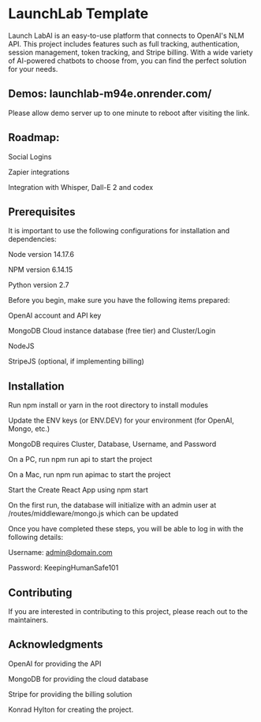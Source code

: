# LaunchLab Template

Launch LabAI is an easy-to-use platform that connects to OpenAI's NLM API. This project includes features such as full tracking, authentication, session management, token tracking, and Stripe billing. With a wide variety of AI-powered chatbots to choose from, you can find the perfect solution for your needs.

## Demos: launchlab-m94e.onrender.com/

Please allow demo server up to one minute to reboot after visiting the link. 


## Roadmap:

Social Logins 

Zapier integrations 

Integration with Whisper, Dall-E 2 and codex


## Prerequisites
It is important to use the following configurations for installation and dependencies:

Node version 14.17.6

NPM version 6.14.15

Python version 2.7

Before you begin, make sure you have the following items prepared:

OpenAI account and API key

MongoDB Cloud instance database (free tier) and Cluster/Login

NodeJS

StripeJS (optional, if implementing billing)



## Installation
Run npm install or yarn in the root directory to install modules

Update the ENV keys (or ENV.DEV) for your environment (for OpenAI, Mongo, etc.)

MongoDB requires Cluster, Database, Username, and Password

On a PC, run npm run api to start the project

On a Mac, run npm run apimac to start the project

Start the Create React App using npm start

On the first run, the database will initialize with an admin user at /routes/middleware/mongo.js which can be updated

Once you have completed these steps, you will be able to log in with the following details:

Username: admin@domain.com

Password: KeepingHumanSafe101

## Contributing
If you are interested in contributing to this project, please reach out to the maintainers.

## Acknowledgments
OpenAI for providing the  API

MongoDB for providing the cloud database

Stripe for providing the billing solution

Konrad Hylton for creating the project.
